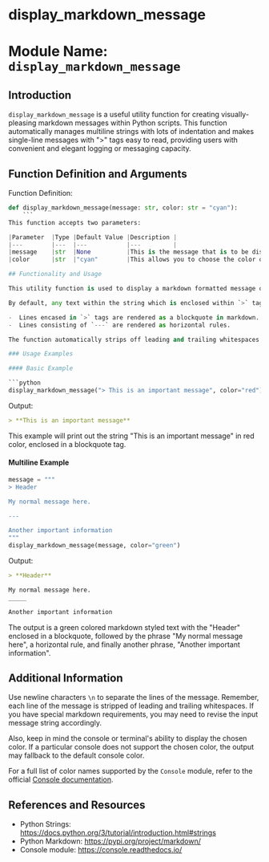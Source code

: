 # display_markdown_message

# Module Name: `display_markdown_message`

## Introduction

`display_markdown_message` is a useful utility function for creating visually-pleasing markdown messages within Python scripts. This function automatically manages multiline strings with lots of indentation and makes single-line messages with ">" tags easy to read, providing users with convenient and elegant logging or messaging capacity.

## Function Definition and Arguments

Function Definition:
```python
def display_markdown_message(message: str, color: str = "cyan"):
    ```
This function accepts two parameters:

|Parameter  |Type |Default Value |Description |
|---        |---  |---           |---         |
|message    |str  |None          |This is the message that is to be displayed. This should be a string. It can contain markdown syntax.|
|color      |str  |"cyan"        |This allows you to choose the color of the message. Default is "cyan". Accepts any valid color name.|

## Functionality and Usage

This utility function is used to display a markdown formatted message on the console. It accepts a message as a string and an optional color for the message. The function is ideal for generating stylized print outputs such as headers, status updates or pretty notifications.

By default, any text within the string which is enclosed within `>` tags or `---` is treated specially:

-  Lines encased in `>` tags are rendered as a blockquote in markdown.
-  Lines consisting of `---` are rendered as horizontal rules.

The function automatically strips off leading and trailing whitespaces from any line within the message, maintaining aesthetic consistency in your console output.

### Usage Examples

#### Basic Example

```python
display_markdown_message("> This is an important message", color="red")
```

Output:
```md
> **This is an important message**
```

This example will print out the string "This is an important message" in red color, enclosed in a blockquote tag.

#### Multiline Example

```python
message = """
> Header

My normal message here.

---

Another important information
"""
display_markdown_message(message, color="green")
```

Output:
```md
> **Header**

My normal message here.
_____

Another important information
```
The output is a green colored markdown styled text with the "Header" enclosed in a blockquote, followed by the phrase "My normal message here", a horizontal rule, and finally another phrase, "Another important information".

## Additional Information

Use newline characters `\n` to separate the lines of the message. Remember, each line of the message is stripped of leading and trailing whitespaces. If you have special markdown requirements, you may need to revise the input message string accordingly.

Also, keep in mind the console or terminal's ability to display the chosen color. If a particular console does not support the chosen color, the output may fallback to the default console color.

For a full list of color names supported by the `Console` module, refer to the official [Console documentation](http://console.readthedocs.io/).

## References and Resources

- Python Strings: https://docs.python.org/3/tutorial/introduction.html#strings
- Python Markdown: https://pypi.org/project/markdown/
- Console module: https://console.readthedocs.io/

